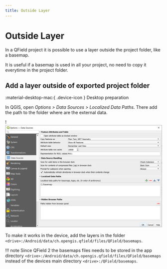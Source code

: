 ```yaml
---
title: Outside Layer
---
```


# Outside Layer
In a QField project it is possible to use a layer outside the project
folder, like a basemap.

It is useful if a basemap is used in all your project, no need to copy
it everytime in the project folder.

## Add a layer outside of exported project folder
:material-desktop-mac:{ .device-icon } Desktop preparation

In QGIS, open  *Options > Data Sources > Localized Data Paths*. There add the path to the folder where are the external data.

!![Data Sources](../assets/images/external_path.png)

To make it works in the device, add the layers in the folder `<drive>:/Android/data/ch.opengis.qfield/files/QField/basemaps`.

!!! note
    Since QField 2 the basemaps files needs to be stored in the app directory `<drive>:/Android/data/ch.opengis.qfield/files/QField/basemaps` instead of the devices main directory `<drive>:/QField/basemaps`.